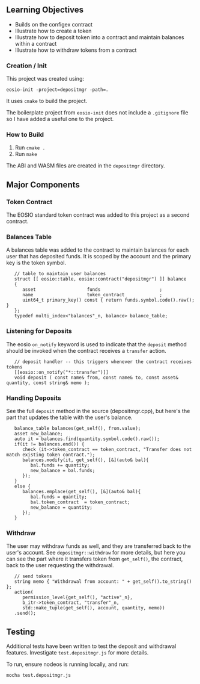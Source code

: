 
## Learning Objectives
- Builds on the configex contract
- Illustrate how to create a token
- Illustrate how to deposit token into a contract and maintain balances within a contract
- Illustrate how to withdraw tokens from a contract


### Creation / Init
This project was created using:
```
eosio-init -project=depositmgr -path=.
```

It uses ```cmake``` to build the project.

The boilerplate project from ```eosio-init``` does not include a ```.gitignore``` file so I have added a useful one to the project.

### How to Build

1. Run ```cmake .```
2. Run ```make```

The ABI and WASM files are created in the ```depositmgr``` directory.


## Major Components

### Token Contract
The EOSIO standard token contract was added to this project as a second contract.

### Balances Table
A balances table was added to the contract to maintain balances for each user that has deposited funds. It is scoped by the account and the primary key is the token symbol.

```
   // table to maintain user balances
   struct [[ eosio::table, eosio::contract("depositmgr") ]] balance 
   {
      asset                   funds                      ;
      name                    token_contract             ;
      uint64_t primary_key() const { return funds.symbol.code().raw(); }
   };
   typedef multi_index<"balances"_n, balance> balance_table;
```

### Listening for Deposits
The eosio ```on_notify``` keyword is used to indicate that the ```deposit``` method should be invoked when the contract receives a ```transfer``` action.

```
   // deposit handler -- this triggers whenever the contract receives tokens
   [[eosio::on_notify("*::transfer")]]
   void deposit ( const name& from, const name& to, const asset& quantity, const string& memo );
```

### Handling Deposits
See the full ```deposit``` method in the source (depositmgr.cpp), but here's the part that updates the table with the user's balance.

```
   balance_table balances(get_self(), from.value);
   asset new_balance;
   auto it = balances.find(quantity.symbol.code().raw());
   if(it != balances.end()) {
      check (it->token_contract == token_contract, "Transfer does not match existing token contract.");
      balances.modify(it, get_self(), [&](auto& bal){
         bal.funds += quantity;
         new_balance = bal.funds;
      });
   }
   else {
      balances.emplace(get_self(), [&](auto& bal){
         bal.funds = quantity;
         bal.token_contract  = token_contract;
         new_balance = quantity;
      });
   }
```
### Withdraw
The user may withdraw funds as well, and they are transferred back to the user's account. See ```depositmgr::withdraw``` for more details, but here you can see the part where it transfers token from ```get_self()```, the contract, back to the user requesting the withdrawal.

```
   // send tokens
   string memo { "Withdrawal from account: " + get_self().to_string() };
   action(
      permission_level{get_self(), "active"_n},
      b_itr->token_contract, "transfer"_n,
      std::make_tuple(get_self(), account, quantity, memo))
   .send();
```

## Testing

Additional tests have been written to test the deposit and withdrawal features. Investigate ```test.depositmgr.js``` for more details.

To run, ensure nodeos is running locally, and run:
```
mocha test.depositmgr.js
```